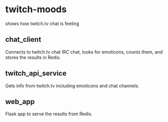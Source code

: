 # twitch-moods
shows how twitch.tv chat is feeling

## chat_client

Connects to twitch.tv chat IRC chat, looks for emoticons, counts them, and stores the results in Redis.

## twitch_api_service

Gets info from twitch.tv including emoticons and chat channels.

## web_app

Flask app to serve the results from Redis.
